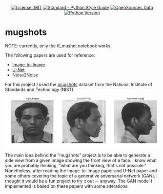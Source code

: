 <p align="center">
    <a href="https://opensource.org/licenses/MIT"><img src="https://img.shields.io/badge/License-MIT-yellow.svg" alt="License: MIT"></a>
    <a href="https://www.python.org/dev/peps/"><img src="https://img.shields.io/badge/code_style-standard-brightgreen.svg" alt="Standard - Python Style Guide"></a>
    <a href="http://opensources.co"><img src="https://img.shields.io/badge/Data-OpenSources-blue.svg" alt="OpenSources Data"></a>
    <a href="https://docs.python.org/3/"><img src="https://img.shields.io/badge/python-3.5%7C3.6%7C3.7-blue.svg" alt="Python Version"></a>
</p>


# mugshots

NOTE: currently, only the tf_mushot notebook works.

The following papers are used for reference:

* [Image-to-Image](https://arxiv.org/abs/1611.07004)
* [U-Net](https://arxiv.org/abs/1505.04597)
* [Noise2Noise](https://arxiv.org/abs/1803.04189)

For this project I used the [mugshots](https://www.nist.gov/srd/nist-special-database-18) dataset from the National Institute of Standards and Technology (NIST).


![generated mugshot](images/256_test_0.png)


The main idea behind the "mugshots" project is to be able to generate a side view from a given image showing the front view of a face. I know what you are probably thinking, "what are you thinking, that's not possible."  Nonetheless, after reading the Image-to-Image paper and U-Net paper and some others covering the topic of a generative adversarial network (GAN), I thought it would be a fun project to try it out -- anyway. The GAN model I implemented is based on these papers with some alterations.
